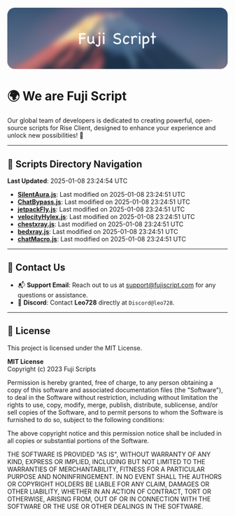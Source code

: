 ![Banner](.github/b.webp)

# 🌍 **We are Fuji Script**

Our global team of developers is dedicated to creating powerful, open-source scripts for Rise Client, designed to enhance your experience and unlock new possibilities! 🌟

---
<!-- SCRIPTS_NAVIGATION_START -->
## 📂 **Scripts Directory Navigation**

**Last Updated**: 2025-01-08 23:24:54 UTC

- **[SilentAura.js](scripts/SilentAura.js)**: Last modified on 2025-01-08 23:24:51 UTC
- **[ChatBypass.js](scripts/ChatBypass.js)**: Last modified on 2025-01-08 23:24:51 UTC
- **[jetpackFly.js](scripts/jetpackFly.js)**: Last modified on 2025-01-08 23:24:51 UTC
- **[velocityHylex.js](scripts/velocityHylex.js)**: Last modified on 2025-01-08 23:24:51 UTC
- **[chestxray.js](scripts/chestxray.js)**: Last modified on 2025-01-08 23:24:51 UTC
- **[bedxray.js](scripts/bedxray.js)**: Last modified on 2025-01-08 23:24:51 UTC
- **[chatMacro.js](scripts/chatMacro.js)**: Last modified on 2025-01-08 23:24:51 UTC

<!-- SCRIPTS_NAVIGATION_END -->

---

## 💬 **Contact Us**  
- 📬 **Support Email**: Reach out to us at [support@fujiscript.com](mailto:support@fujiscript.com) for any questions or assistance.  
- 💬 **Discord**: Contact **Leo728** directly at `Discord@leo728`.

---

## 📜 **License**

This project is licensed under the MIT License.  

**MIT License**  
Copyright (c) 2023 Fuji Scripts  

Permission is hereby granted, free of charge, to any person obtaining a copy of this software and associated documentation files (the "Software"), to deal in the Software without restriction, including without limitation the rights to use, copy, modify, merge, publish, distribute, sublicense, and/or sell copies of the Software, and to permit persons to whom the Software is furnished to do so, subject to the following conditions:  

The above copyright notice and this permission notice shall be included in all copies or substantial portions of the Software.  

THE SOFTWARE IS PROVIDED "AS IS", WITHOUT WARRANTY OF ANY KIND, EXPRESS OR IMPLIED, INCLUDING BUT NOT LIMITED TO THE WARRANTIES OF MERCHANTABILITY, FITNESS FOR A PARTICULAR PURPOSE AND NONINFRINGEMENT. IN NO EVENT SHALL THE AUTHORS OR COPYRIGHT HOLDERS BE LIABLE FOR ANY CLAIM, DAMAGES OR OTHER LIABILITY, WHETHER IN AN ACTION OF CONTRACT, TORT OR OTHERWISE, ARISING FROM, OUT OF OR IN CONNECTION WITH THE SOFTWARE OR THE USE OR OTHER DEALINGS IN THE SOFTWARE.  
